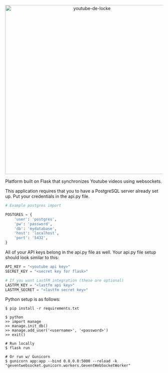 <p align="center">
  <img src="https://github.com/jtcourtemarche/youtube-de-locke/blob/master/static/images/logo.png" alt="youtube-de-locke" width="539" />
</p>

Platform built on Flask that synchronizes Youtube videos using websockets.

This application requires that you to have a PostgreSQL server already set up.
Put your credentials in the api.py file.

```python
# Example postgres import

POSTGRES = {
    'user': 'postgres',
    'pw': 'password',
    'db': 'mydatabase',
    'host': 'localhost',
    'port': '5432',
}
```

All of your API keys belong in the api.py file as well.
Your api.py file setup should look similar to this:

```python
API_KEY = "<youtube api key>"
SECRET_KEY = "<secret key for flask>"

# If you want LastFM integration (these are optional)
LASTFM_KEY = "<lastfm api key>"
LASTFM_SECRET = "<lastfm secret key>"
```
Python setup is as follows:

```
$ pip install -r requirements.txt 

$ python 
>> import manage
>> manage.init_db()
>> manage.add_user('<username>', '<password>')
>> exit()

# Run locally
$ flask run

# Or run w/ Gunicorn 
$ gunicorn app:app --bind 0.0.0.0:5000 --reload -k "geventwebsocket.gunicorn.workers.GeventWebSocketWorker" 
```
